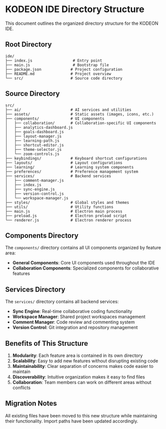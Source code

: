 # KODEON IDE Directory Structure

This document outlines the organized directory structure for the KODEON IDE.

## Root Directory

```
ide/
├── index.js                  # Entry point
├── main.js                   # Bootstrap file
├── package.json             # Project configuration
├── README.md                # Project overview
└── src/                     # Source code directory
```

## Source Directory

```
src/
├── ai/                      # AI services and utilities
├── assets/                  # Static assets (images, icons, etc.)
├── components/              # UI components
│   ├── collaboration/       # Collaboration-specific UI components
│   ├── analytics-dashboard.js
│   ├── goals-dashboard.js
│   ├── layout-manager.js
│   ├── learning-path.js
│   ├── shortcut-editor.js
│   ├── theme-selector.js
│   └── zoom-controls.js
├── keybindings/             # Keyboard shortcut configurations
├── layouts/                 # Layout configurations
├── learning/                # Learning system components
├── preferences/             # Preference management system
├── services/                # Backend services
│   ├── comment-manager.js
│   ├── index.js
│   ├── sync-engine.js
│   ├── version-control.js
│   └── workspace-manager.js
├── styles/                  # Global styles and themes
├── utils/                   # Utility functions
├── main.js                  # Electron main process
├── preload.js               # Electron preload script
└── renderer.js              # Electron renderer process
```

## Components Directory

The `components/` directory contains all UI components organized by feature area:

-   **General Components**: Core UI components used throughout the IDE
-   **Collaboration Components**: Specialized components for collaborative features

## Services Directory

The `services/` directory contains all backend services:

-   **Sync Engine**: Real-time collaborative coding functionality
-   **Workspace Manager**: Shared project workspaces management
-   **Comment Manager**: Code review and commenting system
-   **Version Control**: Git integration and repository management

## Benefits of This Structure

1. **Modularity**: Each feature area is contained in its own directory
2. **Scalability**: Easy to add new features without disrupting existing code
3. **Maintainability**: Clear separation of concerns makes code easier to maintain
4. **Discoverability**: Intuitive organization makes it easy to find files
5. **Collaboration**: Team members can work on different areas without conflicts

## Migration Notes

All existing files have been moved to this new structure while maintaining their functionality. Import paths have been updated accordingly.
